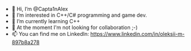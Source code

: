 - 👋 Hi, I’m @Capta1nAlex
- 👀 I’m interested in C++/C# programming and game dev.
- 🌱 I’m currently learning C++
- 💞️ At the moment I'm not looking for collaboration ;-)
- 📫 You can find me on LinkedIn: https://www.linkedin.com/in/oleksii-m-897b8a278

<!---
Capta1nAlex/Capta1nAlex is a ✨ special ✨ repository because its `README.md` (this file) appears on your GitHub profile.
You can click the Preview link to take a look at your changes.
--->
